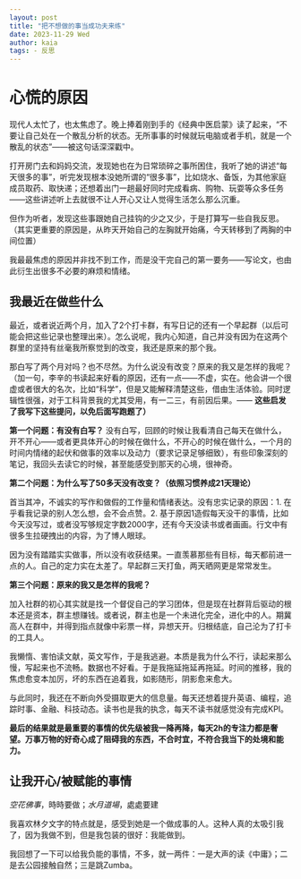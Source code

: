 ```yaml
---
layout: post
title: "把不想做的事当成功夫来练"
date: 2023-11-29 Wed
author: kaia
tags: - 反思
---
```


# 心慌的原因
现代人太忙了，也太焦虑了。晚上捧着刚到手的《经典中医启蒙》读了起来，“不要让自己处在一个散乱分析的状态。无所事事的时候就玩电脑或者手机，就是一个散乱的状态”——被这句话深深戳中。

打开房门去和妈妈交流，发现她也在为日常琐碎之事所困住，我听了她的讲述“每天很多的事”，听完发现根本没她所谓的“很多事”，比如烧水、备饭，为其他家庭成员取药、取快递；还想着出门一趟最好同时完成看病、购物、玩耍等众多任务——这些讲述听上去就很不让人开心又让人觉得生活怎么那么沉重。

但作为听者，发现这些事跟她自己挂钩的少之又少，于是打算写一些自我反思。（其实更重要的原因是，从昨天开始自己的左胸就开始痛，今天转移到了两胸的中间位置）

我最最焦虑的原因并非找不到工作，而是没干完自己的第一要务——写论文，也由此衍生出很多不必要的麻烦和情绪。
## 我最近在做些什么
最近，或者说近两个月，加入了2个打卡群，有写日记的还有一个早起群（以后可能会把这些记录也整理出来）。怎么说呢，我内心知道，自己并没有因为在这两个群里的坚持有丝毫我所察觉到的改变，我还是原来的那个我。

那白写了两个月对吗？也不尽然。为什么说没有改变？原来的我又是怎样的我呢？（加一句，李辛的书读起来好看的原因，还有一点——不虚，实在。他会讲一个很虚或者很大的名次，比如“科学”，但是又能解释清楚这些，借由生活体验。同时逻辑性很强，对于工科背景我的尤其受用，有一二三，有前因后果。—— **这些启发了我写下这些提问，以免后面写跑题了）**

**第一个问题：有没有白写？**
    没有白写，回顾的时候让我看清自己每天在做什么，开不开心——或者更具体开心的时候在做什么，不开心的时候在做什么，一个月的时间内情绪的起伏和做事的效率以及动力（要求记录足够细致），有些印象深刻的笔记，我回头去读它的时候，甚至能感受到那天的心境，很神奇。

**第二个问题：为什么写了50多天没有改变？（依照习惯养成21天理论）**

首当其冲，不诚实的写作和做假的工作量和情绪表达。没有忠实记录的原因：1. 在乎看我记录的别人怎么想，会不会点赞。2. 基于原因1造假每天没干的事情，比如今天没写过，或者没写够规定字数2000字，还有今天没读书或者画画。行文中有很多生拉硬拽出的内容，为了博人眼球。

因为没有踏踏实实做事，所以没有收获结果。一直羡慕那些有目标，每天都前进一点的人。自己的定力实在太差了。早起群三天打鱼，两天晒网更是常常发生。

**第三个问题：原来的我又是怎样的我呢？**

加入社群的初心其实就是找一个督促自己的学习团体，但是现在社群背后驱动的根本还是资本，群主想赚钱。或者说，群主也是一个未进化完全，进化中的人。期冀高人在群中，并得到指点就像中彩票一样，异想天开。归根结底，自己沦为了打卡的工具人。

我懒惰、害怕读文献，英文写作，于是我逃避。本质是我为什么不行，读起来那么慢，写起来也不流畅。数据也不好看。于是我拖延拖延再拖延。时间的推移，我的焦虑愈变本加厉，坏的东西在追着我，如影随形，阴影愈来愈大。

与此同时，我还在不断向外受摄取更大的信息量。每天还想着提升英语、编程，追踪时事、金融、科技动态。读书也是我的执念，每天不读书就感觉没有完成KPI。

**最后的结果就是最重要的事情的优先级被我一降再降，每天2h的专注力都是奢望。万事万物的好奇心成了阻碍我的东西，不合时宜，不符合我当下的处境和能力。**

## 让我开心/被赋能的事情

_空花佛事_，時時要做；_水月道場_，處處要建

我喜欢林夕文字的特点就是，感受到她是一个做成事的人。这种人真的太吸引我了，因为我做不到，但是我包装的很好：我能做到。

我回想了一下可以给我负能的事情，不多，就一两件：一是大声的读《中庸》；二是去公园接触自然；三是跳Zumba。
